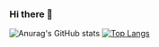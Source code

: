 ### Hi there 👋

![Anurag's GitHub stats](https://github-readme-stats.vercel.app/api?username=hashanK&show_icons=true&theme=radical) [![Top Langs](https://github-readme-stats.vercel.app/api/top-langs/?username=hashanK)](https://github.com/anuraghazra/github-readme-stats)



<!--
**hashanK/hashanK** is a ✨ _special_ ✨ repository because its `README.md` (this file) appears on your GitHub profile.

Here are some ideas to get you started:

- 🔭 I’m currently working on ...
- 🌱 I’m currently learning ...
- 👯 I’m looking to collaborate on ...
- 🤔 I’m looking for help with ...
- 💬 Ask me about ...
- 📫 How to reach me: ...
- 😄 Pronouns: ...
- ⚡ Fun fact: ...
-->
